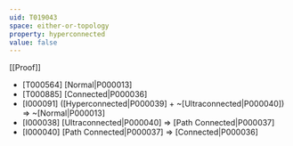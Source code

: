```yaml
---
uid: T019043
space: either-or-topology
property: hyperconnected
value: false
---
```

[[Proof]]

* [T000564] [Normal|P000013]
* [T000885] [Connected|P000036]
* [I000091] ([Hyperconnected|P000039] + ~[Ultraconnected|P000040]) => ~[Normal|P000013]
* [I000038] [Ultraconnected|P000040] => [Path Connected|P000037]
* [I000040] [Path Connected|P000037] => [Connected|P000036]

